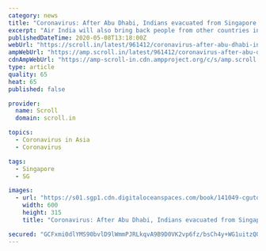 ```yaml
---
category: news
title: "Coronavirus: After Abu Dhabi, Indians evacuated from Singapore and Dhaka on special flights"
excerpt: "Air India will also bring back people from other countries including the US, UK, Bangladesh, Singapore, Saudi Arabia, Kuwait, Philippines, UAE and Malaysia."
publishedDateTime: 2020-05-08T13:18:00Z
webUrl: "https://scroll.in/latest/961412/coronavirus-after-abu-dhabi-indians-evacuated-from-singapore-and-dhaka-on-special-flights"
ampWebUrl: "https://amp.scroll.in/latest/961412/coronavirus-after-abu-dhabi-indians-evacuated-from-singapore-and-dhaka-on-special-flights"
cdnAmpWebUrl: "https://amp-scroll-in.cdn.ampproject.org/c/s/amp.scroll.in/latest/961412/coronavirus-after-abu-dhabi-indians-evacuated-from-singapore-and-dhaka-on-special-flights"
type: article
quality: 65
heat: 65
published: false

provider:
  name: Scroll
  domain: scroll.in

topics:
  - Coronavirus in Asia
  - Coronavirus

tags:
  - Singapore
  - SG

images:
  - url: "https://s01.sgp1.cdn.digitaloceanspaces.com/book/141049-cgutoubffl-1588939649.jpg"
    width: 600
    height: 315
    title: "Coronavirus: After Abu Dhabi, Indians evacuated from Singapore and Dhaka on special flights"

secured: "GCFxmi0dlYMS90bvlD9lWmmPJRLkqvA9B9D0VK2vp6fz/bsCh4y+WG1uitzQQzuhIH5V30vMsAUD+BZrJlXE2q0rYcC37NtbbsSrmJXtZisc1Jm1KxFKA0Vyuz2Na3yvvSwPS18OakPokeTLSvRczGsl2H6TpwAUvHfAYvBhHLWQ4vg5SoNemoVL5azzIMQAljdWmsAbe6NVhFCjmXS1gH9xFQKeynHhSPDEiHfSNQ3LgXPTgh5DqKuMIu+eOO0Hb5anvCXDkuHYG40AC2P6VAIUOWxp/it7pIJDDdoAcTLmU2Ix9pfHWWtZj0ZAEykR;U0FG/v7F+aX6J5bOLo9rfw=="
---
```



